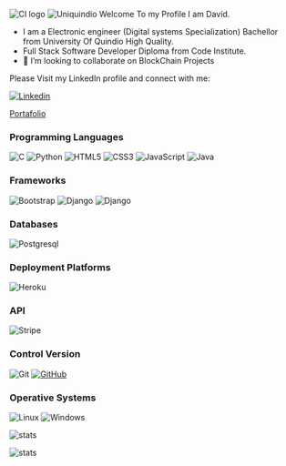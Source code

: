 
![CI logo](https://codeinstitute.s3.amazonaws.com/fullstack/ci_logo_small.png)
![Uniquindio](https://res.cloudinary.com/djvwk7zf2/image/upload/v1677093788/uniquindio_adupro.jpg)
Welcome To my Profile I am David.  

- I am a Electronic engineer (Digital systems Specialization) Bachellor from University Of Quindio High Quality.
- Full Stack Software Developer Diploma from Code Institute.  
- 👯 I’m looking to collaborate on BlockChain Projects

Please Visit my LinkedIn profile and connect with me:  

[![Linkedin](https://img.shields.io/badge/LinkedIn-0077B5?style=for-the-badge&logo=linkedin&logoColor=white)](https://www.linkedin.com/in/david-hern%C3%A1ndez-b3764b171)

[Portafolio](https://jdhernandezs1.github.io/Portafolio)


### Programming Languages

![C](https://img.shields.io/badge/C%2B%2B-00599C?style=for-the-badge&logo=c%2B%2B&logoColor=white)
![Python](https://img.shields.io/badge/Python-14354C?style=for-the-badge&logo=python&logoColor=white)
![HTML5](https://img.shields.io/badge/HTML5-E34F26?style=for-the-badge&logo=html5&logoColor=white)
![CSS3](https://img.shields.io/badge/CSS-239120?&style=for-the-badge&logo=css3&logoColor=white)
![JavaScript](https://img.shields.io/badge/JavaScript-F7DF1E?style=for-the-badge&logo=javascript&logoColor=black)
![Java](https://img.shields.io/badge/Java-ED8B00?style=for-the-badge&logo=openjdk&logoColor=white)

### Frameworks

![Bootstrap](https://img.shields.io/badge/Bootstrap-563D7C?style=for-the-badge&logo=bootstrap&logoColor=white)
![Django](https://img.shields.io/badge/Django-092E20?style=for-the-badge&logo=django&logoColor=white)
![Django](https://img.shields.io/badge/Flask-000000?style=for-the-badge&logo=flask&logoColor=white)

### Databases

![Postgresql](https://img.shields.io/badge/PostgreSQL-316192?style=for-the-badge&logo=postgresql&logoColor=white)

### Deployment Platforms

![Heroku](https://img.shields.io/badge/Heroku-430098?style=for-the-badge&logo=heroku&logoColor=white)

### API

![Stripe](https://img.shields.io/badge/Stripe-626CD9?style=for-the-badge&logo=Stripe&logoColor=white)

### Control Version

![Git](https://img.shields.io/badge/Git%20-%23302F2F.svg?&style=for-the-badge&logo=Git&logoColor=F05032)
[![GitHub](https://img.shields.io/badge/GitHub%20-%23181717.svg?&style=for-the-badge&logo=GitHub&logoColor=FFFFFF)](https://github.com)

### Operative Systems

![Linux](https://img.shields.io/badge/Linux-FCC624?style=for-the-badge&logo=linux&logoColor=black)
![Windows](https://img.shields.io/badge/Windows-0078D6?style=for-the-badge&logo=windows&logoColor=white)


![stats](https://github-readme-stats.vercel.app/api/top-langs/?username=jdhernandezS1&theme=blue-green)

![stats](https://github-readme-stats.vercel.app/api?username=jdhernandezS1&theme=blue-green)

<!--
**jdhernandezS1/jdhernandezS1** is a ✨ _special_ ✨ repository because its `README.md` (this file) appears on your GitHub profile.

Here are some ideas to get you started:

- 🔭 I’m currently working on ...
- 🌱 I’m currently learning ...
- 👯 I’m looking to collaborate on ...
- 🤔 I’m looking for help with ...
- 💬 Ask me about ...
- 📫 How to reach me: ...
- 😄 Pronouns: ...
- ⚡ Fun fact: ...
-->
